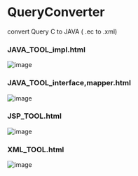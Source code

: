 # QueryConverter
convert Query C to JAVA ( .ec to .xml)

### JAVA_TOOL_impl.html
![image](https://github.com/user-attachments/assets/fcecadf9-28cb-4c0d-90b6-7730cbe1f6b2)

### JAVA_TOOL_interface,mapper.html
![image](https://github.com/user-attachments/assets/3f309b9e-0376-419f-861a-617d5fb8d7cd)

### JSP_TOOL.html
![image](https://github.com/user-attachments/assets/82ab33bd-31f8-4d47-9b2b-1c154fcd2cc6)

### XML_TOOL.html
![image](https://github.com/user-attachments/assets/8b67e3d3-65cf-4d49-9247-9231e8a7a3ea)
